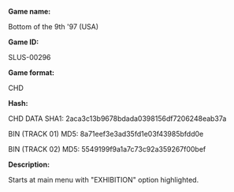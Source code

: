 ﻿**Game name:**

Bottom of the 9th '97 (USA)

**Game ID:**

SLUS-00296

**Game format:**

CHD

**Hash:**

CHD DATA SHA1: 2aca3c13b9678bdada0398156df7206248eab37a

BIN (TRACK 01) MD5: 8a71eef3e3ad35fd1e03f43985bfdd0e

BIN (TRACK 02) MD5: 5549199f9a1a7c73c92a359267f00bef

**Description:**

Starts at main menu with "EXHIBITION" option highlighted.